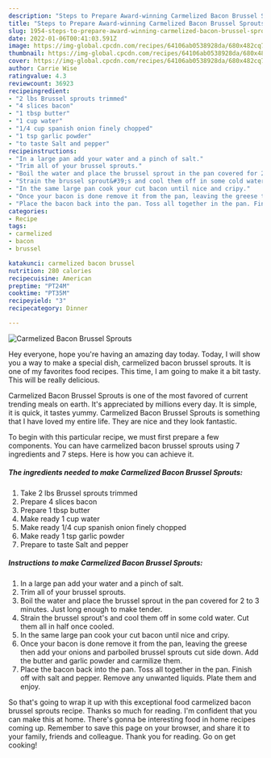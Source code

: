 ```yaml
---
description: "Steps to Prepare Award-winning Carmelized Bacon Brussel Sprouts"
title: "Steps to Prepare Award-winning Carmelized Bacon Brussel Sprouts"
slug: 1954-steps-to-prepare-award-winning-carmelized-bacon-brussel-sprouts
date: 2022-01-06T00:41:03.591Z
image: https://img-global.cpcdn.com/recipes/64106ab0538928da/680x482cq70/carmelized-bacon-brussel-sprouts-recipe-main-photo.jpg
thumbnail: https://img-global.cpcdn.com/recipes/64106ab0538928da/680x482cq70/carmelized-bacon-brussel-sprouts-recipe-main-photo.jpg
cover: https://img-global.cpcdn.com/recipes/64106ab0538928da/680x482cq70/carmelized-bacon-brussel-sprouts-recipe-main-photo.jpg
author: Carrie Wise
ratingvalue: 4.3
reviewcount: 36923
recipeingredient:
- "2 lbs Brussel sprouts trimmed"
- "4 slices bacon"
- "1 tbsp butter"
- "1 cup water"
- "1/4 cup spanish onion finely chopped"
- "1 tsp garlic powder"
- "to taste Salt and pepper"
recipeinstructions:
- "In a large pan add your water and a pinch of salt."
- "Trim all of your brussel sprouts."
- "Boil the water and place the brussel sprout in the pan covered for 2 to 3 minutes. Just long enough to make tender."
- "Strain the brussel sprout&#39;s and cool them off in some cold water. Cut them all in half once cooled."
- "In the same large pan cook your cut bacon until nice and cripy."
- "Once your bacon is done remove it from the pan, leaving the greese then add your onions and parboiled brussel sprouts cut side down. Add the butter and garlic powder and carmilize them."
- "Place the bacon back into the pan. Toss all together in the pan. Finish off with salt and pepper. Remove any unwanted liquids. Plate them and enjoy."
categories:
- Recipe
tags:
- carmelized
- bacon
- brussel

katakunci: carmelized bacon brussel 
nutrition: 280 calories
recipecuisine: American
preptime: "PT24M"
cooktime: "PT35M"
recipeyield: "3"
recipecategory: Dinner

---
```



![Carmelized Bacon Brussel Sprouts](https://img-global.cpcdn.com/recipes/64106ab0538928da/680x482cq70/carmelized-bacon-brussel-sprouts-recipe-main-photo.jpg)

Hey everyone, hope you're having an amazing day today. Today, I will show you a way to make a special dish, carmelized bacon brussel sprouts. It is one of my favorites food recipes. This time, I am going to make it a bit tasty. This will be really delicious.

Carmelized Bacon Brussel Sprouts is one of the most favored of current trending meals on earth. It's appreciated by millions every day. It is simple, it is quick, it tastes yummy. Carmelized Bacon Brussel Sprouts is something that I have loved my entire life. They are nice and they look fantastic.




To begin with this particular recipe, we must first prepare a few components. You can have carmelized bacon brussel sprouts using 7 ingredients and 7 steps. Here is how you can achieve it.

<!--inarticleads1-->

##### The ingredients needed to make Carmelized Bacon Brussel Sprouts:

1. Take 2 lbs Brussel sprouts trimmed
1. Prepare 4 slices bacon
1. Prepare 1 tbsp butter
1. Make ready 1 cup water
1. Make ready 1/4 cup spanish onion finely chopped
1. Make ready 1 tsp garlic powder
1. Prepare to taste Salt and pepper




<!--inarticleads2-->

##### Instructions to make Carmelized Bacon Brussel Sprouts:

1. In a large pan add your water and a pinch of salt.
1. Trim all of your brussel sprouts.
1. Boil the water and place the brussel sprout in the pan covered for 2 to 3 minutes. Just long enough to make tender.
1. Strain the brussel sprout&#39;s and cool them off in some cold water. Cut them all in half once cooled.
1. In the same large pan cook your cut bacon until nice and cripy.
1. Once your bacon is done remove it from the pan, leaving the greese then add your onions and parboiled brussel sprouts cut side down. Add the butter and garlic powder and carmilize them.
1. Place the bacon back into the pan. Toss all together in the pan. Finish off with salt and pepper. Remove any unwanted liquids. Plate them and enjoy.




So that's going to wrap it up with this exceptional food carmelized bacon brussel sprouts recipe. Thanks so much for reading. I'm confident that you can make this at home. There's gonna be interesting food in home recipes coming up. Remember to save this page on your browser, and share it to your family, friends and colleague. Thank you for reading. Go on get cooking!

